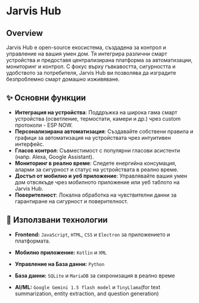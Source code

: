 # Jarvis Hub

## Overview
Jarvis Hub е open-source екосистема, създадена за контрол и управление на вашия умен дом. Тя интегрира различни смарт устройства и предоставя централизирана платформа за автоматизации, мониторинг и контрол. С фокус върху гъвкавостта, сигурността и удобството за потребителя, Jarvis Hub ви позволява да изградите безпроблемно смарт домашно изживяване.

## ✨ Основни функции
- **Интеграция на устройства**: Поддръжка на широка гама смарт устройства (осветление, термостати, камери и др.) чрез custom протоколи - ESP NOW.
- **Персонализирана автоматизация**: Създавайте собствени правила и графици за автоматизация на устройствата чрез интуитивен интерфейс.
- **Гласов контрол**: Съвместимост с популярни гласови асистенти (напр. Alexa, Google Assistant).
- **Мониторинг в реално време**: Следете енергийна консумация, аларми за сигурност и статус на устройствата в реално време.
- **Достъп от мобилно и уеб приложение**: Управлявайте вашия умен дом отвсякъде чрез мобилното приложение или уеб таблото на Jarvis Hub.
- **Поверителност**: Локална обработка на чувствителни данни за гарантиране на сигурност и поверителност.

## 🚀 Използвани технологии

* **Frontend:** `JavaScript`, `HTML`, `CSS` и `Electron` за приложението и платформата.

* **Мобилно приложение:** `Kotlin` и `XML`

* **Управление на База данни:** `Python`

* **База данни:** `SQLite` и `MariaDB` за сихронизация в реално време

* **AI/ML:** `Google Gemini 1.5 flash model` и `TinyLlama`(for text summarization, entity extraction, and question generation)
